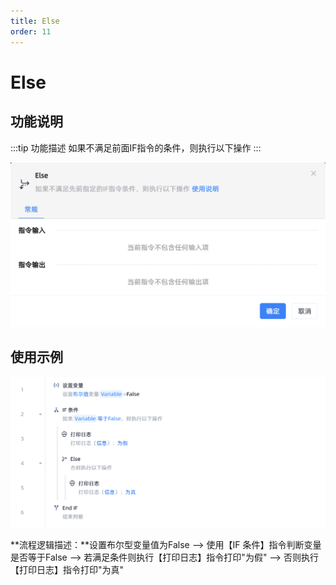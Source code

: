 ```yaml
---
title: Else
order: 11
---
```


# Else

## 功能说明

:::tip 功能描述
如果不满足前面IF指令的条件，则执行以下操作
:::

![Else](../../assets/Else_command.png)

## 使用示例

![image-20250227163749809](../../assets/image-20250227163749809.png)

**流程逻辑描述：**设置布尔型变量值为False --> 使用【IF 条件】指令判断变量是否等于False --> 若满足条件则执行【打印日志】指令打印"为假" --> 否则执行【打印日志】指令打印"为真"

